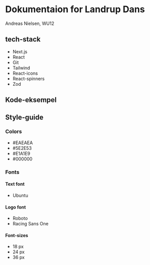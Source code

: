 # Dokumentaion for Landrup Dans
Andreas Nielsen, WU12

## tech-stack
* Next.js
* React
* Git
* Tailwind
* React-icons
* React-spinners
* Zod

## Kode-eksempel

## Style-guide
### Colors
* #EAEAEA
* #5E2E53
* #E1A1E9
* #000000

### Fonts
 #### Text font
 * Ubuntu
 #### Logo font
 * Roboto
 * Racing Sans One
 #### Font-sizes
* 18 px
* 24 px
* 36 px